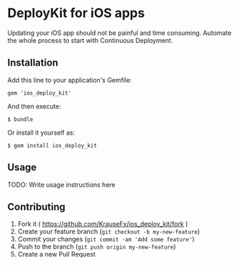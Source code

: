 DeployKit for iOS apps
============

Updating your iOS app should not be painful and time consuming. Automate the whole process to start with Continuous Deployment.

## Installation

Add this line to your application's Gemfile:

    gem 'ios_deploy_kit'

And then execute:

    $ bundle

Or install it yourself as:

    $ gem install ios_deploy_kit

## Usage

TODO: Write usage instructions here

## Contributing

1. Fork it ( https://github.com/KrauseFx/ios_deploy_kit/fork )
2. Create your feature branch (`git checkout -b my-new-feature`)
3. Commit your changes (`git commit -am 'Add some feature'`)
4. Push to the branch (`git push origin my-new-feature`)
5. Create a new Pull Request
